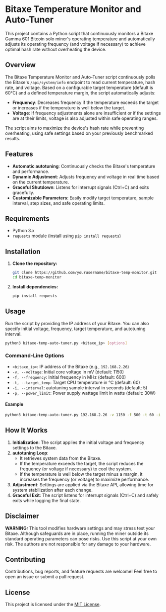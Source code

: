 # Bitaxe Temperature Monitor and Auto-Tuner

This project contains a Python script that continuously monitors a Bitaxe Gamma 601 Bitcoin solo miner's operating temperature and automatically adjusts its operating frequency (and voltage if necessary) to achieve optimal hash rate without overheating the device.

## Overview

The Bitaxe Temperature Monitor and Auto-Tuner script continuously polls the Bitaxe's `/api/system/info` endpoint to read current temperature, hash rate, and voltage. Based on a configurable target temperature (default is 60°C) and a defined temperature margin, the script automatically adjusts:

- **Frequency**: Decreases frequency if the temperature exceeds the target or increases if the temperature is well below the target.
- **Voltage**: If frequency adjustments alone are insufficient or if the settings are at their limits, voltage is also adjusted within safe operating ranges.

The script aims to maximize the device's hash rate while preventing overheating, using safe settings based on your previously benchmarked results.

## Features

- **Automatic autotuning**: Continuously checks the Bitaxe's temperature and performance.
- **Dynamic Adjustment**: Adjusts frequency and voltage in real time based on the current temperature.
- **Graceful Shutdown**: Listens for interrupt signals (Ctrl+C) and exits gracefully.
- **Customizable Parameters**: Easily modify target temperature, sample interval, step sizes, and safe operating limits.

## Requirements

- Python 3.x
- `requests` module (install using `pip install requests`)

## Installation

1. **Clone the repository:**
   ```bash
   git clone https://github.com/yourusername/bitaxe-temp-monitor.git
   cd bitaxe-temp-monitor
   ```

2. **Install dependencies:**
   ```bash
   pip install requests
   ```

## Usage

Run the script by providing the IP address of your Bitaxe. You can also specify initial voltage, frequency, target temperature, and autotuning interval.

```bash
python3 bitaxe-temp-auto-tuner.py <bitaxe_ip> [options]
```

### Command-Line Options

- `<bitaxe_ip>`: IP address of the Bitaxe (e.g., `192.168.2.26`)
- `-v, --voltage`: Initial core voltage in mV (default: 1150)
- `-f, --frequency`: Initial frequency in MHz (default: 600)
- `-t, --target_temp`: Target CPU temperature in °C (default: 60)
- `-i, --interval`: autotuning sample interval in seconds (default: 5)
- `-p, --power_limit`: Power supply wattage limit in watts (default: 30W)

#### Example

```bash
python3 bitaxe-temp-auto-tuner.py 192.168.2.26 -v 1150 -f 500 -t 60 -i 5 -p 30
```

## How It Works

1. **Initialization**: The script applies the initial voltage and frequency settings to the Bitaxe.
2. **autotuning Loop**:  
   - It retrieves system data from the Bitaxe.
   - If the temperature exceeds the target, the script reduces the frequency (or voltage if necessary) to cool the system.
   - If the temperature is well below the target minus a margin, it increases the frequency (or voltage) to maximize performance.
3. **Adjustment**: Settings are applied via the Bitaxe API, allowing time for system stabilization after each change.
4. **Graceful Exit**: The script listens for interrupt signals (Ctrl+C) and safely exits while logging the final state.

## Disclaimer

**WARNING:** This tool modifies hardware settings and may stress test your Bitaxe. Although safeguards are in place, running the miner outside its standard operating parameters can pose risks. Use this script at your own risk. The authors are not responsible for any damage to your hardware.

## Contributing

Contributions, bug reports, and feature requests are welcome! Feel free to open an issue or submit a pull request.

## License

This project is licensed under the [MIT License](LICENSE).
